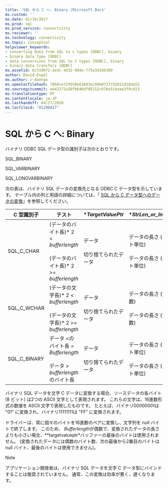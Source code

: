 ```yaml
---
title: 'SQL から C へ: Binary |Microsoft Docs'
ms.custom: ''
ms.date: 01/19/2017
ms.prod: sql
ms.prod_service: connectivity
ms.reviewer: ''
ms.technology: connectivity
ms.topic: conceptual
helpviewer_keywords:
- converting data from SQL to c types [ODBC], binary
- binary data type [ODBC]
- data conversions from SQL to C types [ODBC], binary
- binary data transfers [ODBC]
ms.assetid: 8c519072-ae4c-4d32-9d4e-775e3d3d6389
author: David-Engel
ms.author: v-daenge
ms.openlocfilehash: 70b0ce72f650e61b83ec99b0727752612d18da52
ms.sourcegitcommit: e042272a38fb646df05152c676e5cbeae3f9cd13
ms.translationtype: MT
ms.contentlocale: ja-JP
ms.lasthandoff: 04/27/2020
ms.locfileid: "81298827"
---
```

# <a name="sql-to-c-binary"></a>SQL から C へ: Binary
バイナリ ODBC SQL データ型の識別子は次のとおりです。  
  
 SQL_BINARY  
  
 SQL_VARBINARY  
  
 SQL_LONGVARBINARY  
  
 次の表は、バイナリ SQL データの変換先となる ODBC C データ型を示しています。 テーブル内の列と用語の詳細については、「 [SQL から C データ型へのデータの変換](../../../odbc/reference/appendixes/converting-data-from-sql-to-c-data-types.md)」を参照してください。  
  
|C 型識別子|テスト|**TargetValuePtr*|**StrLen_or_IndPtr*|SQLSTATE|  
|-----------------------|----------|------------------------|----------------------------|--------------|  
|SQL_C_CHAR|(データのバイト長)\* 2 < *bufferlength*<br /><br /> (データのバイト長)\* 2 >= *bufferlength*|データ<br /><br /> 切り捨てられたデータ|データの長さ (バイト単位)<br /><br /> データの長さ (バイト単位)|該当なし<br /><br /> 01004|  
|SQL_C_WCHAR|(データの文字長)\* 2 < *bufferlength*<br /><br /> (データの文字長)\* 2 >= *bufferlength*|データ<br /><br /> 切り捨てられたデータ|データの長さ (文字数)<br /><br /> データの長さ (文字数)|該当なし<br /><br /> 01004|  
|SQL_C_BINARY|データ <のバイト長 = *Bufferlength*<br /><br /> データ > *bufferlength*のバイト長|データ<br /><br /> 切り捨てられたデータ|データの長さ (バイト単位)<br /><br /> データの長さ (バイト単位)|該当なし<br /><br /> 01004|  
  
 バイナリ SQL データを文字 C データに変換する場合、ソースデータの各バイト (8 ビット) は2つの ASCII 文字として表現されます。 これらの文字は、16進数形式の数値を ASCII 文字で表現したものです。 たとえば、バイナリ00000001は "01" に変換され、バイナリ11111111は "FF" に変換されます。  
  
 ドライバーは、常に個々のバイトを16進数のペアに変換し、文字列を null バイトで終了します。 このため、 *Bufferlength*が偶数で、変換されたデータの長さよりも小さい場合、**targetvalueptr*バッファーの最後のバイトは使用されません。 (変換されたデータには偶数のバイト数、次の最後から2番目のバイトは null バイト、最後のバイトは使用できません)。  
  
> [!NOTE]  
>  アプリケーション開発者は、バイナリ SQL データを文字 C データ型にバインドすることは推奨されていません。 通常、この変換は効率が悪く、遅くなります。
